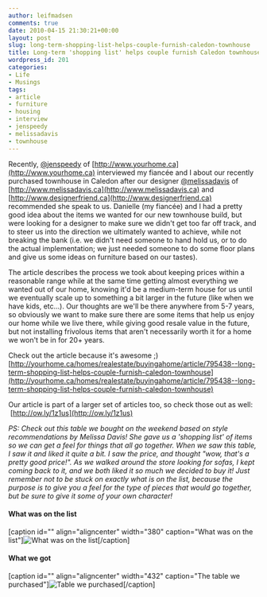 ```yaml
---
author: leifmadsen
comments: true
date: 2010-04-15 21:30:21+00:00
layout: post
slug: long-term-shopping-list-helps-couple-furnish-caledon-townhouse
title: Long-term 'shopping list' helps couple furnish Caledon townhouse
wordpress_id: 201
categories:
- Life
- Musings
tags:
- article
- furniture
- housing
- interview
- jenspeedy
- melissadavis
- townhouse
---
```


Recently, [@jenspeedy](http://www.twitter.com/jenspeedy) of [http://www.yourhome.ca](http://www.yourhome.ca) interviewed my fiancée and I about our recently purchased townhouse in Caledon after our designer [@melissadavis](http://www.twitter.com/melissadavis) of [http://www.melissadavis.ca](http://www.melissadavis.ca) and [http://www.designerfriend.ca](http://www.designerfriend.ca) recommended she speak to us. Danielle (my fiancée) and I had a pretty good idea about the items we wanted for our new townhouse build, but were looking for a designer to make sure we didn't get too far off track, and to steer us into the direction we ultimately wanted to achieve, while not breaking the bank (i.e. we didn't need someone to hand hold us, or to do the actual implementation; we just needed someone to do some floor plans and give us some ideas on furniture based on our tastes).

The article describes the process we took about keeping prices within a reasonable range while at the same time getting almost everything we wanted out of our home, knowing it'd be a medium-term house for us until we eventually scale up to something a bit larger in the future (like when we have kids, etc...). Our thoughts are we'll be there anywhere from 5-7 years, so obviously we want to make sure there are some items that help us enjoy our home while we live there, while giving good resale value in the future, but not installing frivolous items that aren't necessarily worth it for a home we won't be in for 20+ years.

Check out the article because it's awesome ;)   [http://yourhome.ca/homes/realestate/buyingahome/article/795438--long-term-shopping-list-helps-couple-furnish-caledon-townhouse](http://yourhome.ca/homes/realestate/buyingahome/article/795438--long-term-shopping-list-helps-couple-furnish-caledon-townhouse)

Our article is part of a larger set of articles too, so check those out as well:  [http://ow.ly/1z1us](http://ow.ly/1z1us)

_PS: Check out this table we bought on the weekend based on style recommendations by Melissa Davis! She gave us a 'shopping list' of items so we can get a feel for things that all go together. When we saw this table, I saw it and liked it quite a bit. I saw the price, and thought "wow, that's a pretty good price!". As we walked around the store looking for sofas, I kept coming back to it, and we both liked it so much we decided to buy it! Just remember not to be stuck on exactly what is on the list, because the purpose is to give you a feel for the type of pieces that would go together, but be sure to give it some of your own character!_


#### What was on the list


[caption id="" align="aligncenter" width="380" caption="What was on the list"]![What was on the list](http://www.stylegarage.com/products1/dining/plank/image.jpg)[/caption]


#### What we got


[caption id="" align="aligncenter" width="432" caption="The table we purchased"]![Table we purchased](http://sphotos.ak.fbcdn.net/hphotos-ak-snc3/hs385.snc3/23536_385681645761_512680761_3766020_7105510_n.jpg)[/caption]
